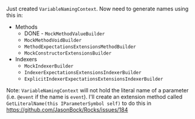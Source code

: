 Just created `VariableNamingContext`. Now need to generate names using this in:

* Methods
  * DONE - `MockMethodValueBuilder`
  * `MockMethodVoidBuilder`
  * `MethodExpectationsExtensionsMethodBuilder`
  * `MockConstructorExtensionsBuilder`
* Indexers
  * `MockIndexerBuilder`
  * `IndexerExpectationsExtensionsIndexerBuilder`
  * `ExplicitIndexerExpectationsExtensionsIndexerBuilder`
  
Note: `VariableNamingContext` will not hold the literal name of a parameter (i.e. `@event` if the name is `event`). I'll create an extension method called `GetLiteralName(this IParameterSymbol self)` to do this in https://github.com/JasonBock/Rocks/issues/184